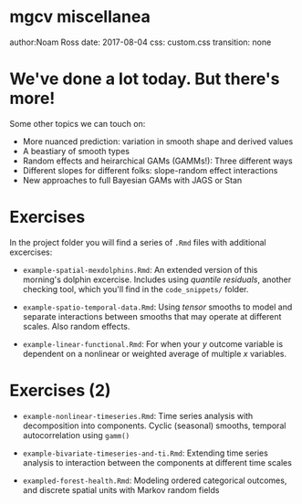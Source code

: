 mgcv miscellanea 
=================
author:Noam Ross
date: 2017-08-04
css: custom.css
transition: none


We've done a lot today. But there's more!
=========================================

Some other topics we can touch on:

- More nuanced prediction: variation in smooth shape and derived values
- A beastiary of smooth types
- Random effects and heirarchical GAMs (GAMMs!): Three different ways
- Different slopes for different folks: slope-random effect interactions
- New approaches to full Bayesian GAMs with JAGS or Stan

Exercises
=========
In the project folder you will find a series of `.Rmd` files with additional
excercises:

- `example-spatial-mexdolphins.Rmd`: An extended version of this morning's
dolphin excercise. Includes using _quantile residuals_, another checking tool,
which you'll find in the `code_snippets/` folder.

- `example-spatio-temporal-data.Rmd`: Using _tensor_ smooths to model and 
separate interactions between smooths that may operate at different scales.
Also random effects.

- `example-linear-functional.Rmd`: For when your $y$ outcome variable is
dependent on a nonlinear or weighted average of multiple $x$ variables.


Exercises (2)
=============

- `example-nonlinear-timeseries.Rmd`:  Time series analysis with decomposition
into components. Cyclic (seasonal) smooths, temporal autocorrelation using
`gamm()`

- `example-bivariate-timeseries-and-ti.Rmd`: Extending time series analysis
to interaction between the components at different time scales

-  `exampled-forest-health.Rmd`: Modeling ordered categorical outcomes, and
discrete spatial units with Markov random fields


